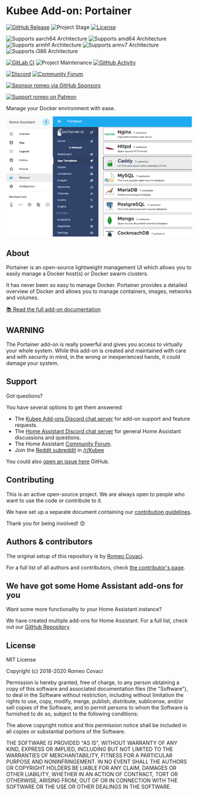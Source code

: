 # Kubee Add-on: Portainer

[![GitHub Release][releases-shield]][releases]
![Project Stage][project-stage-shield]
[![License][license-shield]](LICENSE.md)

![Supports aarch64 Architecture][aarch64-shield]
![Supports amd64 Architecture][amd64-shield]
![Supports armhf Architecture][armhf-shield]
![Supports armv7 Architecture][armv7-shield]
![Supports i386 Architecture][i386-shield]

[![GitLab CI][gitlabci-shield]][gitlabci]
![Project Maintenance][maintenance-shield]
[![GitHub Activity][commits-shield]][commits]

[![Discord][discord-shield]][discord]
[![Community Forum][forum-shield]][forum]

[![Sponsor romeo via GitHub Sponsors][github-sponsors-shield]][github-sponsors]

[![Support romeo on Patreon][patreon-shield]][patreon]

Manage your Docker environment with ease.

![The Portainer Hass.io add-on](images/screenshot.png)

## About

Portainer is an open-source lightweight management UI which allows you to
easily manage a Docker host(s) or Docker swarm clusters.

It has never been so easy to manage Docker. Portainer provides a detailed
overview of Docker and allows you to manage containers, images, networks and
volumes.

[:books: Read the full add-on documentation][docs]

## WARNING

The Portainer add-on is really powerful and gives you access to virtually
your whole system. While this add-on is created and maintained with care and
with security in mind, in the wrong or inexperienced hands,
it could damage your system.

## Support

Got questions?

You have several options to get them answered:

- The [Kubee Add-ons Discord chat server][discord] for add-on
  support and feature requests.
- The [Home Assistant Discord chat server][discord-ha] for general Home
  Assistant discussions and questions.
- The Home Assistant [Community Forum][forum].
- Join the [Reddit subreddit][reddit] in [/r/Kubee][reddit]

You could also [open an issue here][issue] GitHub.

## Contributing

This is an active open-source project. We are always open to people who want to
use the code or contribute to it.

We have set up a separate document containing our
[contribution guidelines](CONTRIBUTING.md).

Thank you for being involved! :heart_eyes:

## Authors & contributors

The original setup of this repository is by [Romeo Covaci][romeo].

For a full list of all authors and contributors,
check [the contributor's page][contributors].

## We have got some Home Assistant add-ons for you

Want some more functionality to your Home Assistant instance?

We have created multiple add-ons for Home Assistant. For a full list, check out
our [GitHub Repository][repository].

## License

MIT License

Copyright (c) 2018-2020 Romeo Covaci

Permission is hereby granted, free of charge, to any person obtaining a copy
of this software and associated documentation files (the "Software"), to deal
in the Software without restriction, including without limitation the rights
to use, copy, modify, merge, publish, distribute, sublicense, and/or sell
copies of the Software, and to permit persons to whom the Software is
furnished to do so, subject to the following conditions:

The above copyright notice and this permission notice shall be included in all
copies or substantial portions of the Software.

THE SOFTWARE IS PROVIDED "AS IS", WITHOUT WARRANTY OF ANY KIND, EXPRESS OR
IMPLIED, INCLUDING BUT NOT LIMITED TO THE WARRANTIES OF MERCHANTABILITY,
FITNESS FOR A PARTICULAR PURPOSE AND NONINFRINGEMENT. IN NO EVENT SHALL THE
AUTHORS OR COPYRIGHT HOLDERS BE LIABLE FOR ANY CLAIM, DAMAGES OR OTHER
LIABILITY, WHETHER IN AN ACTION OF CONTRACT, TORT OR OTHERWISE, ARISING FROM,
OUT OF OR IN CONNECTION WITH THE SOFTWARE OR THE USE OR OTHER DEALINGS IN THE
SOFTWARE.

[aarch64-shield]: https://img.shields.io/badge/aarch64-yes-green.svg
[amd64-shield]: https://img.shields.io/badge/amd64-yes-green.svg
[armhf-shield]: https://img.shields.io/badge/armhf-yes-green.svg
[armv7-shield]: https://img.shields.io/badge/armv7-yes-green.svg
[commits-shield]: https://img.shields.io/github/commit-activity/y/kubee-addons/addon-portainer.svg
[commits]: https://github.com/kubee-addons/addon-portainer/commits/master
[contributors]: https://github.com/kubee-addons/addon-portainer/graphs/contributors
[discord-ha]: https://discord.gg/c5DvZ4e
[discord-shield]: https://img.shields.io/discord/478094546522079232.svg
[discord]: https://discord.me/hassioaddons
[docs]: https://github.com/kubee-addons/addon-portainer/blob/master/portainer/DOCS.md
[forum-shield]: https://img.shields.io/badge/community-forum-brightgreen.svg
[forum]: https://community.home-assistant.io/t/home-assistant-community-add-on-portainer/68836?u=romeo
[romeo]: https://github.com/romeo
[github-sponsors-shield]: https://romeo.dev/wp-content/uploads/2019/12/github_sponsor.png
[github-sponsors]: https://github.com/sponsors/romeo
[gitlabci-shield]: https://gitlab.com/kubee-addons/addon-portainer/badges/master/pipeline.svg
[gitlabci]: https://gitlab.com/kubee-addons/addon-portainer/pipelines
[i386-shield]: https://img.shields.io/badge/i386-no-red.svg
[issue]: https://github.com/kubee-addons/addon-portainer/issues
[license-shield]: https://img.shields.io/github/license/kubee-addons/addon-portainer.svg
[maintenance-shield]: https://img.shields.io/maintenance/yes/2020.svg
[patreon-shield]: https://romeo.dev/wp-content/uploads/2019/12/patreon.png
[patreon]: https://www.patreon.com/romeo
[project-stage-shield]: https://img.shields.io/badge/project%20stage-production%20ready-brightgreen.svg
[reddit]: https://reddit.com/r/Kubee
[releases-shield]: https://img.shields.io/github/release/kubee-addons/addon-portainer.svg
[releases]: https://github.com/kubee-addons/addon-portainer/releases
[repository]: https://github.com/kubee-addons/repository
